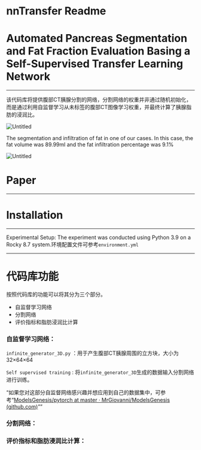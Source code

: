 # nnTransfer Readme

# Automated Pancreas Segmentation and Fat Fraction Evaluation Basing a Self-Supervised Transfer Learning Network

---

该代码库将提供腹部CT胰腺分割的网络，分割网络的权重并非通过随机初始化，而是通过利用自监督学习从未标签的腹部CT图像学习权重，并最终计算了胰腺脂肪的浸润比。

![Untitled](nnTransfer%20Readme%2074e3153cae1f42f89f297d602ff20717/Untitled.png)

The segmentation and infiltration of fat in one of our cases. In this case, the fat volume was 89.99ml and the fat infiltration percentage was 9.1%

![Untitled](nnTransfer%20Readme%2074e3153cae1f42f89f297d602ff20717/Untitled%201.png)

# Paper

---

# Installation

---

Experimental Setup: The experiment was conducted using Python 3.9 on a Rocky 8.7 system.环境配置文件可参考`environment.yml`

---

# 代码库功能

按照代码库的功能可以将其分为三个部分。

- 自监督学习网络
- 分割网络
- 评价指标和脂肪浸润比计算

### 自监督学习网络：

`infinite_generator_3D.py` ：用于产生腹部CT胰腺周围的立方块，大小为32×64×64

`Self supervised training` : 将`infinite_generator_3D`生成的数据输入分割网络进行训练。

“如果您对这部分自监督网络感兴趣并想应用到自己的数据集中，可参考“[ModelsGenesis/pytorch at master · MrGiovanni/ModelsGenesis (github.com)](https://github.com/MrGiovanni/ModelsGenesis/tree/master/pytorch)””

### 分割网络：

### 评价指标和脂肪浸润比计算：